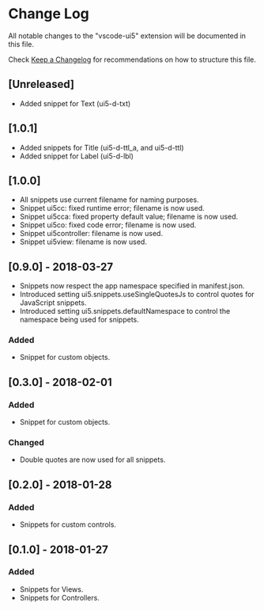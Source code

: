 # Change Log
All notable changes to the "vscode-ui5" extension will be documented in this file.

Check [Keep a Changelog](http://keepachangelog.com/) for recommendations on how to structure this file.

## [Unreleased]
- Added snippet for Text (ui5-d-txt)

## [1.0.1]
- Added snippets for Title (ui5-d-ttl_a, and ui5-d-ttl)
- Added snippet for Label (ui5-d-lbl)

## [1.0.0]
- All snippets use current filename for naming purposes.
- Snippet ui5cc: fixed runtime error; filename is now used.
- Snippet ui5cca: fixed property default value; filename is now used.
- Snippet ui5co: fixed code error; filename is now used.
- Snippet ui5controller: filename is now used.
- Snippet ui5view: filename is now used.

## [0.9.0] - 2018-03-27
- Snippets now respect the app namespace specified in manifest.json.
- Introduced setting ui5.snippets.useSingleQuotesJs to control quotes for JavaScript snippets.
- Introduced setting ui5.snippets.defaultNamespace to control the namespace being used for snippets.

### Added
- Snippet for custom objects.

## [0.3.0] - 2018-02-01

### Added
- Snippet for custom objects.

### Changed
- Double quotes are now used for all snippets.

## [0.2.0] - 2018-01-28

### Added
- Snippets for custom controls.

## [0.1.0] - 2018-01-27

### Added
- Snippets for Views.
- Snippets for Controllers.